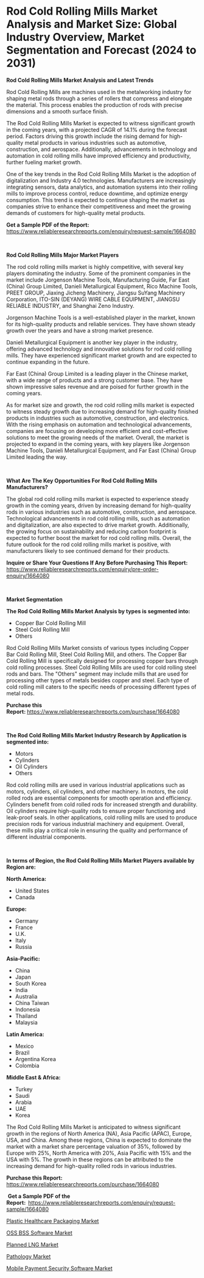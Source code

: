 <p><h1>Rod Cold Rolling Mills Market Analysis and Market Size: Global Industry Overview, Market Segmentation and Forecast (2024 to 2031)</h1></p><p><strong>Rod Cold Rolling Mills Market Analysis and Latest Trends</strong></p>
<p><p>Rod Cold Rolling Mills are machines used in the metalworking industry for shaping metal rods through a series of rollers that compress and elongate the material. This process enables the production of rods with precise dimensions and a smooth surface finish.</p><p>The Rod Cold Rolling Mills Market is expected to witness significant growth in the coming years, with a projected CAGR of 14.1% during the forecast period. Factors driving this growth include the rising demand for high-quality metal products in various industries such as automotive, construction, and aerospace. Additionally, advancements in technology and automation in cold rolling mills have improved efficiency and productivity, further fueling market growth.</p><p>One of the key trends in the Rod Cold Rolling Mills Market is the adoption of digitalization and Industry 4.0 technologies. Manufacturers are increasingly integrating sensors, data analytics, and automation systems into their rolling mills to improve process control, reduce downtime, and optimize energy consumption. This trend is expected to continue shaping the market as companies strive to enhance their competitiveness and meet the growing demands of customers for high-quality metal products.</p></p>
<p><strong>Get a Sample PDF of the Report:&nbsp;</strong> <a href="https://www.reliableresearchreports.com/enquiry/request-sample/1664080">https://www.reliableresearchreports.com/enquiry/request-sample/1664080</a></p>
<p>&nbsp;</p>
<p><strong>Rod Cold Rolling Mills Major Market Players</strong></p>
<p><p>The rod cold rolling mills market is highly competitive, with several key players dominating the industry. Some of the prominent companies in the market include Jorgenson Machine Tools, Manufacturing Guide, Far East (China) Group Limited, Danieli Metallurgical Equipment, Rico Machine Tools, PREET GROUP, Jiaxing Jicheng Machinery, Jiangsu SuYang Machinery Corporation, ITO-SIN (DEYANG) WIRE CABLE EQUIPMENT, JIANGSU RELIABLE INDUSTRY, and Shanghai Zeno Industry.</p><p>Jorgenson Machine Tools is a well-established player in the market, known for its high-quality products and reliable services. They have shown steady growth over the years and have a strong market presence.</p><p>Danieli Metallurgical Equipment is another key player in the industry, offering advanced technology and innovative solutions for rod cold rolling mills. They have experienced significant market growth and are expected to continue expanding in the future.</p><p>Far East (China) Group Limited is a leading player in the Chinese market, with a wide range of products and a strong customer base. They have shown impressive sales revenue and are poised for further growth in the coming years.</p><p>As for market size and growth, the rod cold rolling mills market is expected to witness steady growth due to increasing demand for high-quality finished products in industries such as automotive, construction, and electronics. With the rising emphasis on automation and technological advancements, companies are focusing on developing more efficient and cost-effective solutions to meet the growing needs of the market. Overall, the market is projected to expand in the coming years, with key players like Jorgenson Machine Tools, Danieli Metallurgical Equipment, and Far East (China) Group Limited leading the way.</p></p>
<p>&nbsp;</p>
<p><strong>What Are The Key Opportunities For Rod Cold Rolling Mills Manufacturers?</strong></p>
<p><p>The global rod cold rolling mills market is expected to experience steady growth in the coming years, driven by increasing demand for high-quality rods in various industries such as automotive, construction, and aerospace. Technological advancements in rod cold rolling mills, such as automation and digitalization, are also expected to drive market growth. Additionally, the growing focus on sustainability and reducing carbon footprint is expected to further boost the market for rod cold rolling mills. Overall, the future outlook for the rod cold rolling mills market is positive, with manufacturers likely to see continued demand for their products.</p></p>
<p><strong>Inquire or Share Your Questions If Any Before Purchasing This Report:</strong> <a href="https://www.reliableresearchreports.com/enquiry/pre-order-enquiry/1664080">https://www.reliableresearchreports.com/enquiry/pre-order-enquiry/1664080</a></p>
<p>&nbsp;</p>
<p><strong>Market Segmentation</strong></p>
<p><strong>The Rod Cold Rolling Mills Market Analysis by types is segmented into:</strong></p>
<p><ul><li>Copper Bar Cold Rolling Mill</li><li>Steel Cold Rolling Mill</li><li>Others</li></ul></p>
<p><p>Rod Cold Rolling Mills Market consists of various types including Copper Bar Cold Rolling Mill, Steel Cold Rolling Mill, and others. The Copper Bar Cold Rolling Mill is specifically designed for processing copper bars through cold rolling processes. Steel Cold Rolling Mills are used for cold rolling steel rods and bars. The "Others" segment may include mills that are used for processing other types of metals besides copper and steel. Each type of cold rolling mill caters to the specific needs of processing different types of metal rods.</p></p>
<p><strong>Purchase this Report:&nbsp;</strong><a href="https://www.reliableresearchreports.com/purchase/1664080">https://www.reliableresearchreports.com/purchase/1664080</a></p>
<p>&nbsp;</p>
<p><strong>The Rod Cold Rolling Mills Market Industry Research by Application is segmented into:</strong></p>
<p><ul><li>Motors</li><li>Cylinders</li><li>Oil Cylinders</li><li>Others</li></ul></p>
<p><p>Rod cold rolling mills are used in various industrial applications such as motors, cylinders, oil cylinders, and other machinery. In motors, the cold rolled rods are essential components for smooth operation and efficiency. Cylinders benefit from cold rolled rods for increased strength and durability. Oil cylinders require high-quality rods to ensure proper functioning and leak-proof seals. In other applications, cold rolling mills are used to produce precision rods for various industrial machinery and equipment. Overall, these mills play a critical role in ensuring the quality and performance of different industrial components.</p></p>
<p>&nbsp;</p>
<p><strong>In terms of Region, the Rod Cold Rolling Mills Market Players available by Region are:</strong></p>
<p>
    <p> <strong> North America: </strong>
        <ul>
            <li>United States</li>
            <li>Canada</li>
        </ul>
        </p> 
    <p> <strong> Europe: </strong>
        <ul>
            <li>Germany</li>
            <li>France</li>
            <li>U.K.</li>
            <li>Italy</li>
            <li>Russia</li>
        </ul>
        </p> 
    <p> <strong> Asia-Pacific: </strong>
        <ul>
            <li>China</li>
            <li>Japan</li>
            <li>South Korea</li>
            <li>India</li>
            <li>Australia</li>
            <li>China Taiwan</li>
            <li>Indonesia</li>
            <li>Thailand</li>
            <li>Malaysia</li>
        </ul>
        </p> 
    <p> <strong> Latin America: </strong>
        <ul>
            <li>Mexico</li>
            <li>Brazil</li>
            <li>Argentina Korea</li>
            <li>Colombia</li>
        </ul>
        </p> 
    <p> <strong> Middle East & Africa: </strong>
        <ul>
            <li>Turkey</li>
            <li>Saudi</li>
            <li>Arabia</li>
            <li>UAE</li>
            <li>Korea</li>
        </ul>
    </p>
    </p>
<p><p>The Rod Cold Rolling Mills Market is anticipated to witness significant growth in the regions of North America (NA), Asia Pacific (APAC), Europe, USA, and China. Among these regions, China is expected to dominate the market with a market share percentage valuation of 35%, followed by Europe with 25%, North America with 20%, Asia Pacific with 15% and the USA with 5%. The growth in these regions can be attributed to the increasing demand for high-quality rolled rods in various industries.</p></p>
<p><strong>Purchase this Report: </strong><a href="https://www.reliableresearchreports.com/purchase/1664080">https://www.reliableresearchreports.com/purchase/1664080</a></p>
<p>&nbsp;<strong>Get a Sample PDF of the Report:&nbsp;&nbsp;</strong><a href="https://www.reliableresearchreports.com/enquiry/request-sample/1664080">https://www.reliableresearchreports.com/enquiry/request-sample/1664080</a></p>
<p><strong></strong></p>
<p><p><a href="https://medium.com/p/13257aaf812c/edit">Plastic Healthcare Packaging Market</a></p><p><a href="https://medium.com/p/e2310f6104d2/edit">OSS BSS Software Market</a></p><p><a href="https://medium.com/p/921935ae093a/edit">Planned LNG Market</a></p><p><a href="https://medium.com/p/92be39dfe1a4/edit">Pathology Market</a></p><p><a href="https://medium.com/p/8f246d1857b8/edit">Mobile Payment Security Software Market</a></p></p>